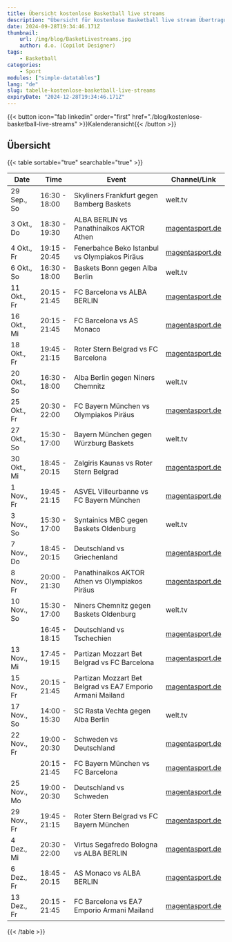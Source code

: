 ```yaml
---
title: Übersicht kostenlose Basketball live streams
description: "Übersicht für kostenlose Basketball live stream Übertragungen von magentasport, sportschau und anderen"
date: 2024-09-28T19:34:46.171Z
thumbnail:
    url: /img/blog/BasketLivestreams.jpg
    author: d.o. (Copilot Designer)
tags:
    - Basketball
categories:
    - Sport
modules: ["simple-datatables"]
lang: "de"
slug: tabelle-kostenlose-basketball-live-streams
expiryDate: "2024-12-28T19:34:46.171Z"
---
```


{{< button icon="fab linkedin" order="first" href="./blog/kostenlose-basketball-live-streams" >}}Kalenderansicht{{< /button >}}

## Übersicht

{{< table sortable="true" searchable="true" >}}

| Date       | Time              | Event                                         | Channel/Link                        |
|------------|-------------------|-----------------------------------------------|-------------------------------------|
| 29 Sep., So| 16:30 - 18:00     | Skyliners Frankfurt gegen Bamberg Baskets     | welt.tv                             |
| 3 Okt., Do | 18:30 - 19:30     | ALBA BERLIN vs Panathinaikos AKTOR Athen      | [magentasport.de](https://www.magentasport.de) |
| 4 Okt., Fr | 19:15 - 20:45     | Fenerbahce Beko Istanbul vs Olympiakos Piräus | [magentasport.de](https://www.magentasport.de) |
| 6 Okt., So | 16:30 - 18:00     | Baskets Bonn gegen Alba Berlin                | welt.tv                             |
| 11 Okt., Fr| 20:15 - 21:45     | FC Barcelona vs ALBA BERLIN                   | [magentasport.de](https://www.magentasport.de) |
| 16 Okt., Mi| 20:15 - 21:45     | FC Barcelona vs AS Monaco                     | [magentasport.de](https://www.magentasport.de) |
| 18 Okt., Fr| 19:45 - 21:15     | Roter Stern Belgrad vs FC Barcelona           | [magentasport.de](https://www.magentasport.de) |
| 20 Okt., So| 16:30 - 18:00     | Alba Berlin gegen Niners Chemnitz             | welt.tv                             |
| 25 Okt., Fr| 20:30 - 22:00     | FC Bayern München vs Olympiakos Piräus        | [magentasport.de](https://www.magentasport.de) |
| 27 Okt., So| 15:30 - 17:00     | Bayern München gegen Würzburg Baskets         | welt.tv                             |
| 30 Okt., Mi| 18:45 - 20:15     | Zalgiris Kaunas vs Roter Stern Belgrad        | [magentasport.de](https://www.magentasport.de) |
| 1 Nov., Fr | 19:45 - 21:15     | ASVEL Villeurbanne vs FC Bayern München       | [magentasport.de](https://www.magentasport.de) |
| 3 Nov., So | 15:30 - 17:00     | Syntainics MBC gegen Baskets Oldenburg        | welt.tv                             |
| 7 Nov., Do | 18:45 - 20:15     | Deutschland vs Griechenland                   | [magentasport.de](https://www.magentasport.de) |
| 8 Nov., Fr | 20:00 - 21:30     | Panathinaikos AKTOR Athen vs Olympiakos Piräus| [magentasport.de](https://www.magentasport.de) |
| 10 Nov., So| 15:30 - 17:00     | Niners Chemnitz gegen Baskets Oldenburg       | welt.tv                             |
|            | 16:45 - 18:15     | Deutschland vs Tschechien                     | [magentasport.de](https://www.magentasport.de) |
| 13 Nov., Mi| 17:45 - 19:15     | Partizan Mozzart Bet Belgrad vs FC Barcelona  | [magentasport.de](https://www.magentasport.de) |
| 15 Nov., Fr| 20:15 - 21:45     | Partizan Mozzart Bet Belgrad vs EA7 Emporio Armani Mailand | [magentasport.de](https://www.magentasport.de) |
| 17 Nov., So| 14:00 - 15:30     | SC Rasta Vechta gegen Alba Berlin             | welt.tv                             |
| 22 Nov., Fr| 19:00 - 20:30     | Schweden vs Deutschland                       | [magentasport.de](https://www.magentasport.de) |
|            | 20:15 - 21:45     | FC Bayern München vs FC Barcelona             | [magentasport.de](https://www.magentasport.de) |
| 25 Nov., Mo| 19:00 - 20:30     | Deutschland vs Schweden                       | [magentasport.de](https://www.magentasport.de) |
| 29 Nov., Fr| 19:45 - 21:15     | Roter Stern Belgrad vs FC Bayern München      | [magentasport.de](https://www.magentasport.de) |
| 4 Dez., Mi | 20:30 - 22:00     | Virtus Segafredo Bologna vs ALBA BERLIN       | [magentasport.de](https://www.magentasport.de) |
| 6 Dez., Fr | 18:45 - 20:15     | AS Monaco vs ALBA BERLIN                      | [magentasport.de](https://www.magentasport.de) |
| 13 Dez., Fr| 20:15 - 21:45     | FC Barcelona vs EA7 Emporio Armani Mailand    | [magentasport.de](https://www.magentasport.de) |

{{< /table >}}
